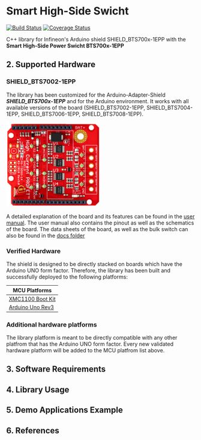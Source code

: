 # Smart High-Side Swicht

[![Build Status](https://travis-ci.com/Infineon/arduino-lib-template.svg?token=6kUNarYqBqa7EKjMmBcQ&branch=master)](https://travis-ci.com/Infineon/arduino-lib-template)
<a href='https://coveralls.io/github/Infineon/arduino-lib-template'><img src='https://coveralls.io/repos/github/Infineon/arduino-lib-template/badge.svg' alt='Coverage Status' /></a>


C++ library for Infineon's Arduino shield SHIELD_BTS700x-1EPP with the **Smart High-Side Power Swicht BTS700x-1EPP**

## 2. Supported Hardware

### SHIELD_BTS7002-1EPP
The library has been customized for the Arduino-Adapter-Shield ***SHIELD_BTS700x-1EPP*** and for the Arduino environment. It works with all available versions of the board (SHIELD_BTS7002-1EPP, SHIELD_BTS7004-1EPP, SHIELD_BTS7006-1EPP, SHIELD_BTS7008-1EPP).

<img src="docs/img/Profet+2.png" width="250px">

A detailed explanation of the board and its features can be found in the [user manual](https://www.infineon.com/dgdl/Infineon-PROFET+2_12V_Arduino_Shield-UserManual-v01_00-EN.pdf?fileId=5546d4626df6ee62016dfe3f1eff118b). The user manual also contains the pinout as well as the schematics of the board. The data sheets of the board, as well as the bulk switch can also be found in the [docs folder](Infineon-PROFET+2_12V_Arduino_Shield-UserManual-v01_00-EN.pdf)

### Verified Hardware
The shield is designed to be directly stacked on boards which have the Arduino UNO form factor.
Therefore, the library has been built and successfully deployed to the following platforms:

MCU Platforms |
---           |
[XMC1100 Boot Kit](https://www.infineon.com/cms/en/product/evaluation-boards/kit_xmc11_boot_001/#ispnTab1) |
[Arduino Uno Rev3](https://store.arduino.cc/arduino-uno-rev3) |

### Additional hardware platforms
The library platform is meant to be directly compatible with any other platfrom that has the Arduino UNO form factor. Every new validated hardware platform will be added to the MCU platfrom list above.

<a name="sw-req"></a>

## 3. Software Requirements

<a name="lib-usage"></a>

## 4. Library Usage

<a name="demo-ex"></a>

## 5. Demo Applications Example

<a name="refs"></a>

## 6. References



